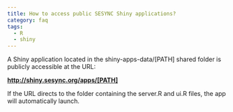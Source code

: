 ```yaml
---
title: How to access public SESYNC Shiny applications?
category: faq
tags:
  - R
  - shiny
---
```



A Shiny application located in the shiny-apps-data/[PATH] shared folder is publicly accessible at the URL:

__http://shiny.sesync.org/apps/[PATH]__

If the URL directs to the folder containing the server.R and ui.R files, the app will automatically launch.
